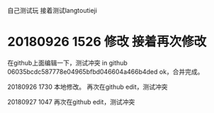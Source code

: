 自己测试玩
接着测试langtoutieji

20180926 1526 修改 接着再次修改
=======
在github上面编辑一下，测试冲突
in github 06035bcdc587778e04965bfbd046604a466b4ded
ok，合并完成。

20180926 1730 本地修改。
再次在github edit，测试冲突

20180927 1047 再次在github edit，测试冲突
